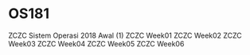 # OS181
ZCZC Sistem Operasi 2018 Awal (1)
ZCZC Week01
ZCZC Week02
ZCZC Week03
ZCZC Week04
ZCZC Week05
ZCZC Week06
